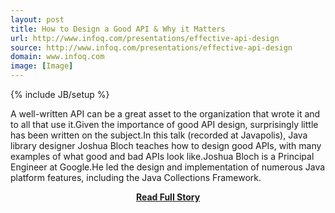 ```yaml
---
layout: post
title: How to Design a Good API & Why it Matters
url: http://www.infoq.com/presentations/effective-api-design
source: http://www.infoq.com/presentations/effective-api-design
domain: www.infoq.com
image: [Image]
---
```

{% include JB/setup %}<p>A well-written API can be a great asset to the organization that wrote it and to all that use it.Given the importance of good API design, surprisingly little has been written on the subject.In this talk (recorded at Javapolis), Java library designer Joshua Bloch teaches how to design good APIs, with many examples of what good and bad APIs look like.Joshua Bloch is a Principal Engineer at Google.He led the design and implementation of numerous Java platform features, including the Java Collections Framework.</p>
<center><p><a href="http://www.infoq.com/presentations/effective-api-design" style='padding:25px; font-sze:18px; font-weight: bold;'>Read Full Story</a></p></center>
